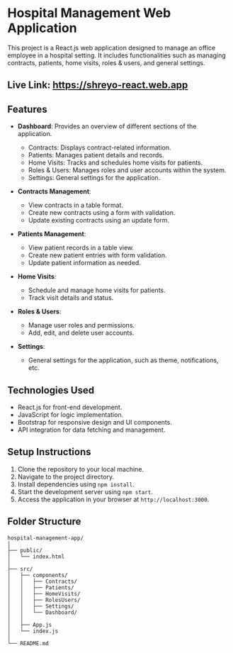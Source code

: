 # Hospital Management Web Application

This project is a React.js web application designed to manage an office employee in a hospital setting. It includes functionalities such as managing contracts, patients, home visits, roles & users, and general settings.

## Live Link: https://shreyo-react.web.app

## Features

- **Dashboard**: Provides an overview of different sections of the application.

  - Contracts: Displays contract-related information.
  - Patients: Manages patient details and records.
  - Home Visits: Tracks and schedules home visits for patients.
  - Roles & Users: Manages roles and user accounts within the system.
  - Settings: General settings for the application.

- **Contracts Management**:

  - View contracts in a table format.
  - Create new contracts using a form with validation.
  - Update existing contracts using an update form.

- **Patients Management**:

  - View patient records in a table view.
  - Create new patient entries with form validation.
  - Update patient information as needed.

- **Home Visits**:

  - Schedule and manage home visits for patients.
  - Track visit details and status.

- **Roles & Users**:

  - Manage user roles and permissions.
  - Add, edit, and delete user accounts.

- **Settings**:
  - General settings for the application, such as theme, notifications, etc.

## Technologies Used

- React.js for front-end development.
- JavaScript for logic implementation.
- Bootstrap for responsive design and UI components.
- API integration for data fetching and management.

## Setup Instructions

1. Clone the repository to your local machine.
2. Navigate to the project directory.
3. Install dependencies using `npm install`.
4. Start the development server using `npm start`.
5. Access the application in your browser at `http://localhost:3000`.

## Folder Structure

```
hospital-management-app/
│
├── public/
│   └── index.html
│
├── src/
│   ├── components/
│   │   ├── Contracts/
│   │   ├── Patients/
│   │   ├── HomeVisits/
│   │   ├── RolesUsers/
│   │   ├── Settings/
│   │   └── Dashboard/
│   │
│   ├── App.js
│   └── index.js
│
└── README.md
```

